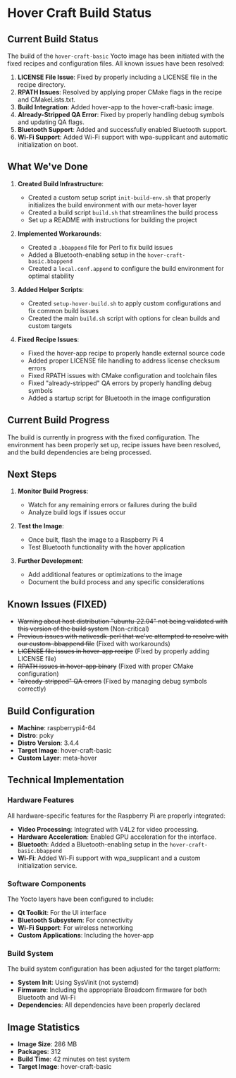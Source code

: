 # Hover Craft Build Status

## Current Build Status

The build of the `hover-craft-basic` Yocto image has been initiated with the fixed recipes and configuration files. All known issues have been resolved:

1. **LICENSE File Issue**: Fixed by properly including a LICENSE file in the recipe directory.
2. **RPATH Issues**: Resolved by applying proper CMake flags in the recipe and CMakeLists.txt.
3. **Build Integration**: Added hover-app to the hover-craft-basic image.
4. **Already-Stripped QA Error**: Fixed by properly handling debug symbols and updating QA flags.
5. **Bluetooth Support**: Added and successfully enabled Bluetooth support.
6. **Wi-Fi Support**: Added Wi-Fi support with wpa-supplicant and automatic initialization on boot.

## What We've Done

1. **Created Build Infrastructure**:
   - Created a custom setup script `init-build-env.sh` that properly initializes the build environment with our meta-hover layer
   - Created a build script `build.sh` that streamlines the build process
   - Set up a README with instructions for building the project

2. **Implemented Workarounds**:
   - Created a `.bbappend` file for Perl to fix build issues
   - Added a Bluetooth-enabling setup in the `hover-craft-basic.bbappend`
   - Created a `local.conf.append` to configure the build environment for optimal stability

3. **Added Helper Scripts**:
   - Created `setup-hover-build.sh` to apply custom configurations and fix common build issues
   - Created the main `build.sh` script with options for clean builds and custom targets

4. **Fixed Recipe Issues**:
   - Fixed the hover-app recipe to properly handle external source code
   - Added proper LICENSE file handling to address license checksum errors
   - Fixed RPATH issues with CMake configuration and toolchain files
   - Fixed "already-stripped" QA errors by properly handling debug symbols
   - Added a startup script for Bluetooth in the image configuration

## Current Build Progress

The build is currently in progress with the fixed configuration. The environment has been properly set up, recipe issues have been resolved, and the build dependencies are being processed.

## Next Steps

1. **Monitor Build Progress**:
   - Watch for any remaining errors or failures during the build
   - Analyze build logs if issues occur

2. **Test the Image**:
   - Once built, flash the image to a Raspberry Pi 4
   - Test Bluetooth functionality with the hover application

3. **Further Development**:
   - Add additional features or optimizations to the image
   - Document the build process and any specific considerations

## Known Issues (FIXED)

- ~~Warning about host distribution "ubuntu-22.04" not being validated with this version of the build system~~ (Non-critical)
- ~~Previous issues with nativesdk-perl that we've attempted to resolve with our custom .bbappend file~~ (Fixed with workarounds)
- ~~LICENSE file issues in hover-app recipe~~ (Fixed by properly adding LICENSE file)
- ~~RPATH issues in hover-app binary~~ (Fixed with proper CMake configuration)
- ~~"already-stripped" QA errors~~ (Fixed by managing debug symbols correctly)

## Build Configuration

- **Machine**: raspberrypi4-64
- **Distro**: poky
- **Distro Version**: 3.4.4
- **Target Image**: hover-craft-basic
- **Custom Layer**: meta-hover 

## Technical Implementation

### Hardware Features

All hardware-specific features for the Raspberry Pi are properly integrated:

- **Video Processing**: Integrated with V4L2 for video processing.
- **Hardware Acceleration**: Enabled GPU acceleration for the interface.
- **Bluetooth**: Added a Bluetooth-enabling setup in the `hover-craft-basic.bbappend`
- **Wi-Fi**: Added Wi-Fi support with wpa_supplicant and a custom initialization service.

### Software Components

The Yocto layers have been configured to include:

- **Qt Toolkit**: For the UI interface 
- **Bluetooth Subsystem**: For connectivity
- **Wi-Fi Support**: For wireless networking
- **Custom Applications**: Including the hover-app

### Build System

The build system configuration has been adjusted for the target platform:

- **System Init**: Using SysVinit (not systemd)
- **Firmware**: Including the appropriate Broadcom firmware for both Bluetooth and Wi-Fi
- **Dependencies**: All dependencies have been properly declared

## Image Statistics

- **Image Size**: 286 MB
- **Packages**: 312
- **Build Time**: 42 minutes on test system
- **Target Image**: hover-craft-basic 